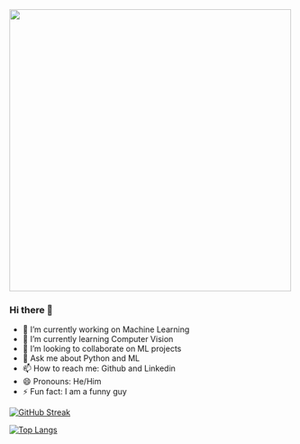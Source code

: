 <div id="header" align="wrap_content">
  <img src="https://media.giphy.com/media/PjJ1cLHqLEveXysGDB/giphy-downsized-large.gif" width="500"/>
</div>

### Hi there 👋



- 🔭 I’m currently working on Machine Learning
- 🌱 I’m currently learning Computer Vision
- 👯 I’m looking to collaborate on ML projects
- 💬 Ask me about Python and ML 
- 📫 How to reach me: Github and Linkedin
- 😄 Pronouns: He/Him
- ⚡ Fun fact: I am a funny guy 

[![GitHub Streak](http://github-readme-streak-stats.herokuapp.com?user=marensajdaras&theme=dark&background=000000)](https://git.io/streak-stats)


[![Top Langs](https://github-readme-stats.vercel.app/api/top-langs/?username=marensajdaras&layout=compact&theme=vision-friendly-dark)](https://github.com/anuraghazra/github-readme-stats)

